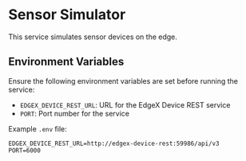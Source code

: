 # Sensor Simulator

This service simulates sensor devices on the edge.

## Environment Variables

Ensure the following environment variables are set before running the service:

- `EDGEX_DEVICE_REST_URL`: URL for the EdgeX Device REST service
- `PORT`: Port number for the service

Example `.env` file:

```plaintext
EDGEX_DEVICE_REST_URL=http://edgex-device-rest:59986/api/v3
PORT=6000
